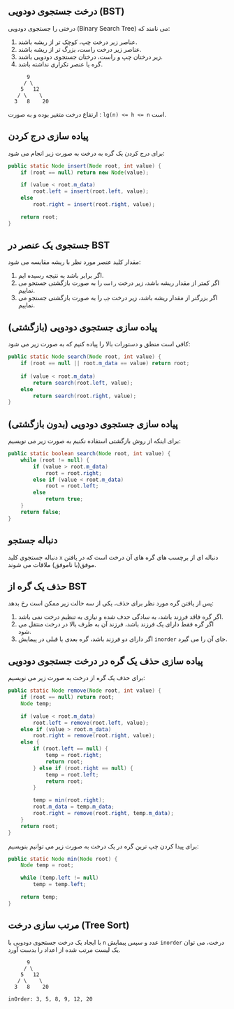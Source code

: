 ## درخت جستجوی دودویی (BST)
درختی را جستجوی دودویی (Binary Search Tree) می نامند که:
1. عناصر زیر درخت چپ، کوچک تر از ریشه باشند.
2. عناصر زیر درخت راست، بزرگ تر از ریشه باشند.
3. زیر درختان چپ و راست، درختان جستجوی دودویی باشند.
4. گره یا عنصر تکراری نداشته باشد.
```console
      9
     / \
    5   12
   / \    \
  3   8    20
```
ارتفاع درخت متغیر بوده و به صورت : `lg(n) <= h <= n` است.
## پیاده سازی درج کردن
برای درج کردن یک گره به درخت به صورت زیر انجام می شود:
```java
public static Node insert(Node root, int value) {
    if (root == null) return new Node(value);

    if (value < root.m_data)
        root.left = insert(root.left, value);
    else
        root.right = insert(root.right, value);

    return root;
}
```

## جستجوی یک عنصر در BST
مقدار کلید عنصر مورد نظر با ریشه مقایسه می شود:
1. اگر برابر باشد به نتیجه رسیده ایم.
2. اگر کمتر از مقدار ریشه باشد، زیر درخت `راست` را به صورت بازگشتی جستجو می نماییم.
3. اگر بزرگتر از مقدار ریشه باشد، زیر درخت `چپ` را به صورت بازگشتی جستجو می نماییم.

## پیاده سازی جستجوی دودویی (بازگشتی)
کافی است منطق و دستورات بالا را پیاده کنیم که به صورت زیر می شود:
```java
public static Node search(Node root, int value) {
    if (root == null || root.m_data == value) return root;
        
    if (value < root.m_data)
        return search(root.left, value);
    else 
        return search(root.right, value);
}
```

## پیاده سازی جستجوی دودویی (بدون بازگشتی)
برای اینکه از روش بازگشتی استفاده نکنیم به صورت زیر می نویسیم:
```java
public static boolean search(Node root, int value) {
    while (root != null) {
        if (value > root.m_data)
            root = root.right;
        else if (value < root.m_data)
            root = root.left;
        else
            return true;
    }
    return false;
}
```

## دنباله جستجو
دنباله جستجوی کلید `x` دنباله ای از برچسب های گره های آن درخت است که در یافتن موفق(با ناموفق) ملاقات می شوند.

## حذف یک گره از BST
پس از یافتن گره مورد نظر برای حذف، یکی از سه حالت زیر ممکن است رخ بدهد:
1. اگر گره فاقد فرزند باشد، به سادگی حدف شده و نیازی به تنظیم درخت نمی باشد.
2. اگر گره فقط دارای یک فرزند باشد، فرزند آن به طرف بالا در درخت منتقل می شود.
3. اگر دارای دو فرزند باشد، گره بعدی یا قبلی در پیمایش `inorder` جای آن را می گیرد.

## پیاده سازی حذف یک گره در درخت جستجوی دودویی
برای حذف یک گره از درخت به صورت زیر می نویسیم:
```java
public static Node remove(Node root, int value) {
    if (root == null) return root;
    Node temp;

    if (value < root.m_data)
        root.left = remove(root.left, value);
    else if (value > root.m_data)
        root.right = remove(root.right, value);
    else {
        if (root.left == null) {
            temp = root.right;
            return root;
        } else if (root.right == null) {
            temp = root.left;
            return root;
        }

        temp = min(root.right);
        root.m_data = temp.m_data;
        root.right = remove(root.right, temp.m_data);
    }
    return root;
}
```
برای پیدا کردن چپ ترین گره در یک درخت به صورت زیر می توانیم بنویسیم:
```java
public static Node min(Node root) {
    Node temp = root;

    while (temp.left != null)
        temp = temp.left;

    return temp;
}
```

## مرتب سازی درخت (Tree Sort)
با ایجاد یک درخت جستجوی دودویی با `n` عدد و سپس پیمایش `inorder` درخت، می توان یک لیست مرتب شده از اعداد را بدست آورد.
```console
      9
     / \
    5   12
   / \    \
  3   8    20
```
```console
inOrder: 3, 5, 8, 9, 12, 20
```
